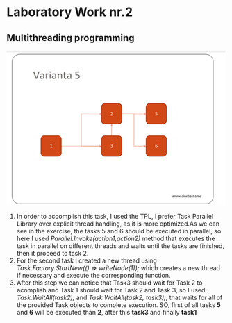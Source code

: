 # Laboratory Work nr.2
## Multithreading programming
![alt text](https://github.com/Arina29/PR_Labs/blob/master/lab2Varianta.png "Logo Title Text 1")
1. In order to accomplish this task, I used the TPL, I prefer Task Parallel Library over explicit thread handling, as it is more optimized.As we can see in the exercise, the tasks:5 and 6 should be executed in parallel, so here I used _Parallel.Invoke(action1,action2)_ method that executes the task in parallel on different threads and waits until the tasks are finished, then it proceed to task 2.
2. For the second task I created a new thread using  _Task.Factory.StartNew(() => writeNode(1));_ which creates a new thread if necessary and execute the corresponding function.
3. After this step we can notice that Task3 should wait for Task 2 to acomplish and Task 1 should wait for Task 2 and Task 3, so I used: _Task.WaitAll(task2);_ and _Task.WaitAll(task2, task3);_, that waits for all of the provided Task objects to complete execution.
SO, first of all tasks __5__ and __6__ will be executed than __2__, after this __task3__ and finally __task1__

